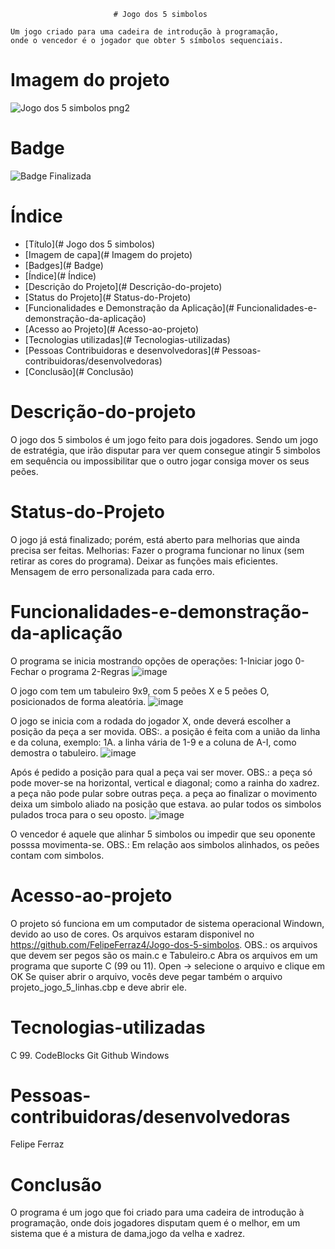                            # Jogo dos 5 simbolos

    Um jogo criado para uma cadeira de introdução à programação,
    onde o vencedor é o jogador que obter 5 símbolos sequenciais.

# Imagem do projeto
![Jogo dos 5 simbolos png2](https://user-images.githubusercontent.com/115377471/205943952-773f6c3a-4387-4871-81fa-700d3aff4933.png)

# Badge

![Badge Finalizada](https://img.shields.io/badge/Status-Finalizado-green)

# Índice 
  * [Título](# Jogo dos 5 simbolos)
  * [Imagem de capa](# Imagem do projeto)
  * [Badges](# Badge)
  * [Índice](# Índice)
  * [Descrição do Projeto](# Descrição-do-projeto)
  * [Status do Projeto](# Status-do-Projeto)
  * [Funcionalidades e Demonstração da Aplicação](# Funcionalidades-e-demonstração-da-aplicação)
  * [Acesso ao Projeto](# Acesso-ao-projeto)
  * [Tecnologias utilizadas](# Tecnologias-utilizadas)
  * [Pessoas Contribuidoras e desenvolvedoras](# Pessoas-contribuidoras/desenvolvedoras)
  * [Conclusão](# Conclusão)
  
# Descrição-do-projeto
  O jogo dos 5 simbolos é um jogo feito para dois jogadores. Sendo um jogo de 
  estratégia, que irão disputar para ver quem consegue atingir 5 simbolos em 
  sequência ou impossibilitar que o outro jogar consiga mover os seus peões.
  
# Status-do-Projeto
  O jogo já está finalizado; porém, está aberto para melhorias que ainda precisa ser feitas.
    Melhorias: Fazer o programa funcionar no linux (sem retirar as cores do programa).
               Deixar as funções mais eficientes.
               Mensagem de erro personalizada para cada erro.
               
# Funcionalidades-e-demonstração-da-aplicação
  O programa se inicia mostrando opções de operações: 
    1-Iniciar jogo
    0-Fechar o programa
    2-Regras
    ![image](https://user-images.githubusercontent.com/115377471/205957258-bd3c822a-eebf-4c67-9f5d-d3a5bb2110cb.png)

  O jogo com tem um tabuleiro 9x9, com 5 peões X e 5 peões O, posicionados de forma aleatória.
    ![image](https://user-images.githubusercontent.com/115377471/205957427-933308d4-c075-4637-b5bc-ce8b0597bb2c.png)
  
  O jogo se inicia com a rodada do jogador X, onde deverá escolher a posição da peça
  a ser movida.
    OBS:. a posição é feita com a união da linha e da coluna, exemplo: 1A.
          a linha vária de 1-9 e a coluna de A-I, como demostra o tabuleiro.
    ![image](https://user-images.githubusercontent.com/115377471/205958872-75e118fa-4ee6-45f6-8eff-f8619ce96ae8.png)
  
  Após é pedido a posição para qual a peça vai ser mover.
    OBS.: a peça só pode mover-se na horizontal, vertical e diagonal; como a rainha do xadrez.
          a peça não pode pular sobre outras peça.
          a peça ao finalizar o movimento deixa um simbolo aliado na posição que estava.
          ao pular todos os simbolos pulados troca para o seu oposto.
    ![image](https://user-images.githubusercontent.com/115377471/205959419-bcbd68e9-47f8-4c9e-92bd-c5679c307238.png)

  O vencedor é aquele que alinhar 5 simbolos ou impedir que seu oponente posssa
  movimenta-se.
    OBS.: Em relação aos simbolos alinhados, os peões contam com simbolos.
    
# Acesso-ao-projeto
  O projeto só funciona em um computador de sistema operacional Windown, devido ao uso de cores.
  Os arquivos estaram disponivel no https://github.com/FelipeFerraz4/Jogo-dos-5-simbolos.
    OBS.: os arquivos que devem ser pegos são os main.c e Tabuleiro.c
  Abra os arquivos em um programa que suporte C (99 ou 11).
    Open -> selecione o arquivo e clique em OK
  Se quiser abrir o arquivo, vocês deve pegar também o arquivo projeto_jogo_5_linhas.cbp e 
  deve abrir ele.
  
# Tecnologias-utilizadas
  C 99.
  CodeBlocks
  Git
  Github
  Windows
  
# Pessoas-contribuidoras/desenvolvedoras
  Felipe Ferraz

# Conclusão
  O programa é um jogo que foi criado para uma cadeira de introdução à programação,
  onde dois jogadores disputam quem é o melhor, em um sistema que é a mistura de 
  dama,jogo da velha e xadrez.
